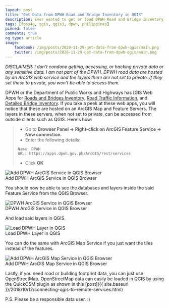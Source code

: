 ```yaml
---
layout: post
title: "Get Data from DPWH Road and Bridge Inventory in QGIS"
description: Ever wanted to get or load DPWH Road and Bridge Inventory in QGIS? Here's how.
tags: [foss4g, qgis, qgis3, dpwh, philippines]
pinned: false
comments: true
og_type: article
image:
    facebook: /img/posts/2020-11-29-get-data-from-dpwh-qgis/main.png 
    twitter: /img/posts/2020-11-29-get-data-from-dpwh-qgis/main.png
---
```


*DISCLAIMER: I don't condone getting, accessing, or hacking private data or any sensitive data. I am not part of the DPWH. DPWH road data are hosted by an ArcGIS web service and the layers there are not set to private. If they set these to private, you won't be able to access them.*

DPWH or the Department of Public Works and Highways has [GIS Web Apps for [Roads and Bridges Inventory](https://www.dpwh.gov.ph/dpwh/gis/rbi), [Road Traffic Information](https://www.dpwh.gov.ph/dpwh/gis/rti), and [Detailed Bridge Inventory](https://www.dpwh.gov.ph/dpwh/gis/dbi). If you take a peek at these web apps, you will notice that these are hosted on an ArcGIS Map and Feature Servers. The layers in these servers, when not set to private, can be accessed from outside clients such as QGIS. Here's how:

>
>* Go to **Browser Panel -> Right-click on ArcGIS Feature Service -> New connection**.
>* Enter the following details:
>
>```
>Name: DPWH
>URL: https://apps.dpwh.gov.ph/ArcGIS/rest/services
>```
>
>* Click **OK**
>

<div class="col-lg-12 img-container"><img class="img-fluid post-img img-shadow" src="{{ site.assets }}/img/posts/2020-11-29-get-data-from-dpwh-qgis/add.png" alt="Add DPWH ArcGIS Service in QGIS Browser"><figcaption class="figure-caption text-center">Add DPWH ArcGIS Service in QGIS Browser</figcaption></div>

You should now be able to see the databases and layers inside the said Feature Service from the QGIS Browser.

<div class="col-lg-12 img-container"><img class="img-fluid post-img img-shadow" src="{{ site.assets }}/img/posts/2020-11-29-get-data-from-dpwh-qgis/browser.png" alt="DPWH ArcGIS Service in QGIS Browser"><figcaption class="figure-caption text-center">DPWH ArcGIS Service in QGIS Browser</figcaption></div>

And load said layers in QGIS.

<div class="col-lg-12 img-container"><img class="img-fluid post-img img-shadow" src="{{ site.assets }}/img/posts/2020-11-29-get-data-from-dpwh-qgis/loaded-layer.png" alt="Load DPWH Layer in QGIS"><figcaption class="figure-caption text-center">Load DPWH Layer in QGIS</figcaption></div>


You can do the same with ArcGIS Map Service if you just want the tiles instead of the features.

<div class="col-lg-12 img-container"><img class="img-fluid post-img img-shadow" src="{{ site.assets }}/img/posts/2020-11-29-get-data-from-dpwh-qgis/add-map.png" alt="Add DPWH ArcGIS Map Service in QGIS Browser"><figcaption class="figure-caption text-center">Add DPWH ArcGIS Map Service in QGIS Browser</figcaption></div>

Lastly, if you need road or building footprint data, you can just use OpenStreetMap. OpenStreetMap data can easily be loaded in QGIS by using the QuickOSM plugin as shown in this [post]({{ site.baseurl }}/2018/10/12/connecting-qgis-to-remote-services.html)

P.S. Please be a responsible data user. :)